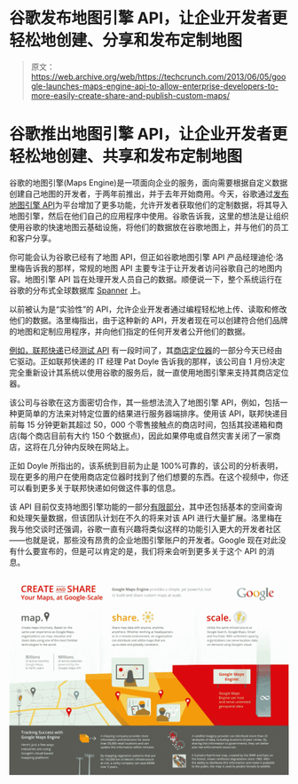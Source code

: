 # 谷歌发布地图引擎 API，让企业开发者更轻松地创建、分享和发布定制地图

> 原文：<https://web.archive.org/web/https://techcrunch.com/2013/06/05/google-launches-maps-engine-api-to-allow-enterprise-developers-to-more-easily-create-share-and-publish-custom-maps/>

# 谷歌推出地图引擎 API，让企业开发者更轻松地创建、共享和发布定制地图

谷歌的地图引擎(Maps Engine)是一项面向企业的服务，面向需要根据自定义数据创建自己地图的开发者，于两年前推出，并于去年开始商用。今天，谷歌通过[发布地图引擎 API](https://web.archive.org/web/20230327075550/http://googleenterprise.blogspot.com/2013/06/google-maps-engine-changing-way.html?utm_source=twitterfeed&utm_medium=twitter)为平台增加了更多功能，允许开发者获取他们的定制数据，将其导入地图引擎，然后在他们自己的应用程序中使用。谷歌告诉我，这里的想法是让组织使用谷歌的快速地图云基础设施，将他们的数据放在谷歌地图上，并与他们的员工和客户分享。

你可能会认为谷歌已经有了地图 API，但正如谷歌地图引擎 API 产品经理迪伦·洛里梅告诉我的那样，常规的地图 API 主要专注于让开发者访问谷歌自己的地图内容。地图引擎 API 旨在处理开发人员自己的数据。顺便说一下，整个系统运行在谷歌的分布式全球数据库 [Spanner](https://web.archive.org/web/20230327075550/http://www.wired.com/wiredenterprise/2012/09/google-spanner/) 上。

以前被认为是“实验性”的 API，允许企业开发者通过编程轻松地上传、读取和修改他们的数据。洛里梅指出，由于这种新的 API，开发者现在可以创建符合他们品牌的地图和定制应用程序，并向他们指定的任何开发者公开他们的数据。

[例如，联邦快递](https://web.archive.org/web/20230327075550/http://fedex.com/)已经[测试 API](https://web.archive.org/web/20230327075550/http://googleenterprise.blogspot.com/2013/06/fedexcom-re-imagined-with-google-maps.html) 有一段时间了，其[商店定位器](https://web.archive.org/web/20230327075550/http://www.fedex.com/locate/index.html?locale=en_US#start)的一部分今天已经由它驱动。正如联邦快递的 IT 经理 Pat Doyle 告诉我的那样，该公司自 1 月份决定完全重新设计其系统以使用谷歌的服务后，就一直使用地图引擎来支持其商店定位器。

该公司与谷歌在这方面密切合作，其一些想法流入了地图引擎 API，例如，包括一种更简单的方法来对特定位置的结果进行服务器端排序。使用该 API，联邦快递目前每 15 分钟更新其超过 50，000 个零售接触点的商店时间，包括其投递箱和商店(每个商店目前有大约 150 个数据点)，因此如果停电或自然灾害关闭了一家商店，这将在几分钟内反映在网站上。

正如 Doyle 所指出的，该系统到目前为止是 100%可靠的，该公司的分析表明，现在更多的用户在使用商店定位器时找到了他们想要的东西。在这个视频中，你还可以看到更多关于联邦快递如何做这件事的信息。

该 API 目前仅支持地图引擎功能的一部分[有限部分](https://web.archive.org/web/20230327075550/https://developers.google.com/maps-engine/documentation/reference/v1/)，其中还包括基本的空间查询和处理矢量数据，但该团队计划在不久的将来对该 API 进行大量扩展。洛里梅在我与他交谈时还强调，谷歌一直有兴趣将类似这样的功能引入更大的开发者社区——也就是说，那些没有昂贵的企业地图引擎账户的开发者。Google 现在对此没有什么要宣布的，但是可以肯定的是，我们将来会听到更多关于这个 API 的消息。

[![Google_map_engine_infographic_FINALrevisedCMYK-01](img/980eaaabdc1dd38ad1a5a1e919e6aec4.png)](https://web.archive.org/web/20230327075550/https://techcrunch.com/wp-content/uploads/2013/06/google_map_engine_infographic_finalrevisedcmyk-01.jpg)